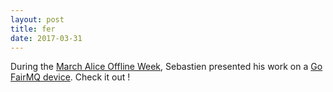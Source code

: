```yaml
---
layout: post
title: fer
date: 2017-03-31
---
```


During the [March Alice Offline Week](https://indico.cern.ch/event/624025/), Sebastien presented his work on a [Go FairMQ device](http://talks.godoc.org/github.com/sbinet/talks/2017/20170331-alice-fer/talk.slide#1). Check it out !



